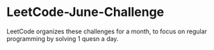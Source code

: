 # LeetCode-June-Challenge
LeetCode organizes these challenges for a month, to focus on regular programming by solving 1 quesn a day. 
